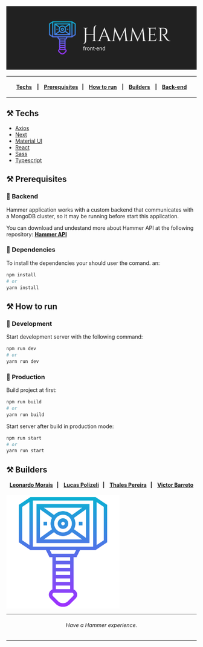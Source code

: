 
<img src="https://github.com/barreto/hammer-frontend/blob/main/public/hammer-frontend.png?raw=true" width="1200"/>

___

<h4 align="center">
    <a href="#hammer_and_pick-techs">Techs</a> &nbsp;&nbsp;&nbsp;|&nbsp;&nbsp;&nbsp;
    <a href="#hammer_and_pick-prerequisites">Prerequisites</a>&nbsp;&nbsp;&nbsp;|&nbsp;&nbsp;&nbsp;
    <a href="#hammer_and_pick-how-to-run">How to run</a> &nbsp;&nbsp;&nbsp;|&nbsp;&nbsp;&nbsp;
    <a href="#hammer_and_pick-builders">Builders</a> &nbsp;&nbsp;&nbsp;|&nbsp;&nbsp;&nbsp;
    <a href="#hammer_and_pick-how-to-run">Back-end</a>
</h4>

___


## :hammer_and_pick: Techs

- [Axios](https://www.npmjs.com/package/axios)
- [Next](https://nextjs.org/)
- [Material UI](https://material-ui.com/)
- [React](https://reactjs.org/)
- [Sass](https://sass-lang.com/)
- [Typescript](https://www.typescriptlang.org/)

## :hammer_and_pick: Prerequisites

### :hammer: Backend

Hammer application works with a custom backend that communicates with a MongoDB cluster, so it may be running before start this application.

You can download and undestand more about Hammer API at the following repository: **[Hammer API](https://github.com/barreto/hammer-backend)**


### :hammer: Dependencies

To install the dependencies your should user the comand. an:
```sh
npm install
# or
yarn install
```

## :hammer_and_pick: How to run



### :hammer: Development 
Start development server with the following command:
```sh
npm run dev
# or
yarn run dev
```

### :hammer: Production 

Build project at first:
```sh
npm run build
# or
yarn run build
```

Start server after build in production mode:
```sh
npm run start
# or
yarn run start
```

## :hammer_and_pick: Builders 

<h4 align="center">
  <a href="https://github.com/">Leonardo Morais</a>&nbsp;&nbsp;&nbsp;|&nbsp;&nbsp;&nbsp;
  <a href="https://github.com/lucaspolizeli">Lucas Polizeli</a>&nbsp;&nbsp;&nbsp;|&nbsp;&nbsp;&nbsp;
  <a href="https://github.com/thalees">Thales Pereira</a>&nbsp;&nbsp;&nbsp;|&nbsp;&nbsp;&nbsp;
  <a href="https://github.com/barreto">Victor Barreto</a>
</h4>


<img src="https://github.com/barreto/hammer-frontend/blob/main/public/hammer.svg?raw=true" align="center" width="300"/>

___

<h6 align="center"><i>Have a Hammer experience.</i></h6>

___
